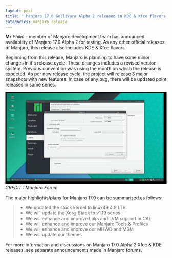 ```yaml
---
layout: post
title: ' Manjaro 17.0 Gellivara Alpha 2 released in KDE & Xfce flavors '
categories: manjaro release
---
```


**Mr** *Philm* - member of Manjaro development team has announced availability of Manjaro 17.0 Alpha 2 
for testing. As any other official releases of Manjaro, this release also includes KDE & Xfce flavors.

Beginning from this release, Manjaro is planning to have some minor changes in it's release cycle. 
These changes includes a revised version system. Previous convention was using the month on which 
the release is expected. As per new release cycle, the project will release 3 major snapshots with 
new features. In case of any bug, there will be updated point releases in same series.

![Manjaro 17.0 Xfce Preview](/assets/images/manjaro-xfce.jpg)
*CREDIT : Manjaro Forum*

The major highlights/plans for Manjaro 17.0 can be summarized as follows:
<blockquote>
<ul>
      <li>  We updated the stock kernel to linux49 4.9 LTS</li>
    <li>    We will update the Xorg-Stack to v1.19 series</li>
    <li>    We will enhance and improve Luks and LVM support in CAL</li>
    <li>    We will enhance and improve our Manjaro Tools & Profiles</li>
  <li>      We will enhance and improve our MHWD and MSM</li>
   <li>     We will update our themes</li>
        </ul>
</blockquote>

For more information and discussions on Manjaro 17.0 Alpha 2 Xfce & KDE releases, see separate announcements made in Manjaro forums. 